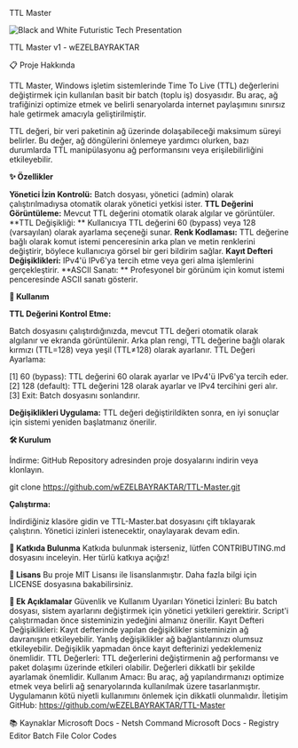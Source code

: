 TTL Master

![Black and White Futuristic Tech Presentation](https://github.com/user-attachments/assets/47d32f11-8ff4-43ac-8425-bbdabdcb64f5)


TTL Master v1 - wEZELBAYRAKTAR

📋 Proje Hakkında

TTL Master, Windows işletim sistemlerinde Time To Live (TTL) değerlerini değiştirmek için kullanılan basit bir batch (toplu iş) dosyasıdır. Bu araç, ağ trafiğinizi optimize etmek ve belirli senaryolarda internet paylaşımını sınırsız hale getirmek amacıyla geliştirilmiştir.

TTL değeri, bir veri paketinin ağ üzerinde dolaşabileceği maksimum süreyi belirler. Bu değer, ağ döngülerini önlemeye yardımcı olurken, bazı durumlarda TTL manipülasyonu ağ performansını veya erişilebilirliğini etkileyebilir.

**✨ Özellikler**

**Yönetici İzin Kontrolü:** Batch dosyası, yönetici (admin) olarak çalıştırılmadıysa otomatik olarak yönetici yetkisi ister.
**TTL Değerini Görüntüleme:** Mevcut TTL değerini otomatik olarak algılar ve görüntüler.
**TTL Değişikliği: ** Kullanıcıya TTL değerini 60 (bypass) veya 128 (varsayılan) olarak ayarlama seçeneği sunar.
**Renk Kodlaması:** TTL değerine bağlı olarak komut istemi penceresinin arka plan ve metin renklerini değiştirir, böylece kullanıcıya görsel bir geri bildirim sağlar.
**Kayıt Defteri Değişiklikleri:** IPv4'ü IPv6'ya tercih etme veya geri alma işlemlerini gerçekleştirir.
**ASCII Sanatı: ** Profesyonel bir görünüm için komut istemi penceresinde ASCII sanatı gösterir.

**🔧 Kullanım**

**TTL Değerini Kontrol Etme:**

Batch dosyasını çalıştırdığınızda, mevcut TTL değeri otomatik olarak algılanır ve ekranda görüntülenir.
Arka plan rengi, TTL değerine bağlı olarak kırmızı (TTL=128) veya yeşil (TTL≠128) olarak ayarlanır.
TTL Değeri Ayarlama:

[1] 60 (bypass): TTL değerini 60 olarak ayarlar ve IPv4'ü IPv6'ya tercih eder.
[2] 128 (default): TTL değerini 128 olarak ayarlar ve IPv4 tercihini geri alır.
[3] Exit: Batch dosyasını sonlandırır.

**Değişiklikleri Uygulama:**
TTL değeri değiştirildikten sonra, en iyi sonuçlar için sistemi yeniden başlatmanız önerilir.

**🛠️ Kurulum**

İndirme:
GitHub Repository adresinden proje dosyalarını indirin veya klonlayın.

git clone https://github.com/wEZELBAYRAKTAR/TTL-Master.git


**Çalıştırma:**

İndirdiğiniz klasöre gidin ve TTL-Master.bat dosyasını çift tıklayarak çalıştırın.
Yönetici izinleri istenecektir, onaylayarak devam edin.

**🤝 Katkıda Bulunma**
Katkıda bulunmak isterseniz, lütfen CONTRIBUTING.md dosyasını inceleyin. Her türlü katkıya açığız!

**📜 Lisans**
Bu proje MIT Lisansı ile lisanslanmıştır. Daha fazla bilgi için LICENSE dosyasına bakabilirsiniz.

**📄 Ek Açıklamalar**
Güvenlik ve Kullanım Uyarıları
Yönetici İzinleri: Bu batch dosyası, sistem ayarlarını değiştirmek için yönetici yetkileri gerektirir. Script'i çalıştırmadan önce sisteminizin yedeğini almanız önerilir.
Kayıt Defteri Değişiklikleri: Kayıt defterinde yapılan değişiklikler sisteminizin ağ davranışını etkileyebilir. Yanlış değişiklikler ağ bağlantılarınızı olumsuz etkileyebilir. Değişiklik yapmadan önce kayıt defterinizi yedeklemeniz önemlidir.
TTL Değerleri: TTL değerlerini değiştirmenin ağ performansı ve paket dolaşımı üzerinde etkileri olabilir. Değerleri dikkatli bir şekilde ayarlamak önemlidir.
Kullanım Amacı: Bu araç, ağ yapılandırmanızı optimize etmek veya belirli ağ senaryolarında kullanılmak üzere tasarlanmıştır. Uygulamanın kötü niyetli kullanımını önlemek için dikkatli olunmalıdır.
İletişim
GitHub: https://github.com/wEZELBAYRAKTAR/TTL-Master

📚 Kaynaklar
Microsoft Docs - Netsh Command
Microsoft Docs - Registry Editor
Batch File Color Codes
